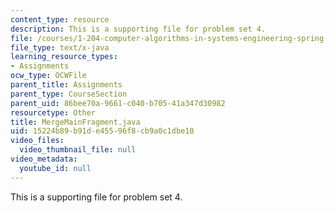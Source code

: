 ```yaml
---
content_type: resource
description: This is a supporting file for problem set 4.
file: /courses/1-204-computer-algorithms-in-systems-engineering-spring-2010/15224b89b91de45596f8cb9a0c1dbe10_MergeMainFragment.java
file_type: text/x-java
learning_resource_types:
- Assignments
ocw_type: OCWFile
parent_title: Assignments
parent_type: CourseSection
parent_uid: 86bee70a-9661-c040-b705-41a347d30982
resourcetype: Other
title: MergeMainFragment.java
uid: 15224b89-b91d-e455-96f8-cb9a0c1dbe10
video_files:
  video_thumbnail_file: null
video_metadata:
  youtube_id: null
---
```

This is a supporting file for problem set 4.

